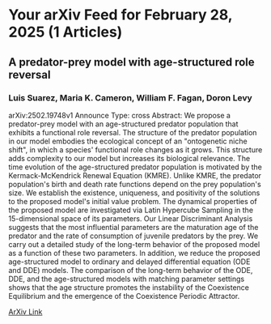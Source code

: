 <h1>Your arXiv Feed for February 28, 2025 (1 Articles)</h1>
<h2>A predator-prey model with age-structured role reversal</h2>
<h3>Luis Suarez, Maria K. Cameron, William F. Fagan, Doron Levy</h3>
<p>arXiv:2502.19748v1 Announce Type: cross 
Abstract: We propose a predator-prey model with an age-structured predator population that exhibits a functional role reversal. The structure of the predator population in our model embodies the ecological concept of an "ontogenetic niche shift", in which a species' functional role changes as it grows. This structure adds complexity to our model but increases its biological relevance. The time evolution of the age-structured predator population is motivated by the Kermack-McKendrick Renewal Equation (KMRE). Unlike KMRE, the predator population's birth and death rate functions depend on the prey population's size. We establish the existence, uniqueness, and positivity of the solutions to the proposed model's initial value problem. The dynamical properties of the proposed model are investigated via Latin Hypercube Sampling in the 15-dimensional space of its parameters. Our Linear Discriminant Analysis suggests that the most influential parameters are the maturation age of the predator and the rate of consumption of juvenile predators by the prey. We carry out a detailed study of the long-term behavior of the proposed model as a function of these two parameters. In addition, we reduce the proposed age-structured model to ordinary and delayed differential equation (ODE and DDE) models. The comparison of the long-term behavior of the ODE, DDE, and the age-structured models with matching parameter settings shows that the age structure promotes the instability of the Coexistence Equilibrium and the emergence of the Coexistence Periodic Attractor.</p>
<a href='https://arxiv.org/abs/2502.19748'>ArXiv Link</a>

